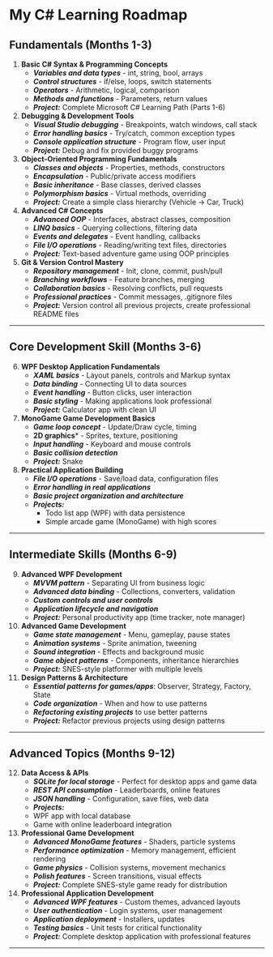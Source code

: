# My C# Learning Roadmap

## Fundamentals (Months 1-3)
1. **Basic C# Syntax & Programming Concepts**
	- ***Variables and data types*** - int, string, bool, arrays
	- ***Control structures*** - if/else, loops, switch statements
	- ***Operators*** - Arithmetic, logical, comparison
	- ***Methods and functions*** - Parameters, return values
	- ***Project:*** Complete Microsoft C# Learning Path (Parts 1-6)
2. **Debugging & Development Tools**
	- ***Visual Studio debugging*** - Breakpoints, watch windows, call stack
	- ***Error handling basics*** - Try/catch, common exception types
	- ***Console application structure*** - Program flow, user input
	- ***Project:*** Debug and fix provided buggy programs
3. **Object-Oriented Programming Fundamentals**
	- ***Classes and objects*** - Properties, methods, constructors
	- ***Encapsulation*** - Public/private access modifiers
	- ***Basic inheritance*** - Base classes, derived classes
	- ***Polymorphism basics*** - Virtual methods, overriding
	- ***Project:*** Create a simple class hierarchy (Vehicle → Car, Truck)
4. **Advanced C# Concepts**
	- ***Advanced OOP*** - Interfaces, abstract classes, composition
	- ***LINQ basics*** - Querying collections, filtering data
	- ***Events and delegates*** - Event handling, callbacks
	- ***File I/O operations*** - Reading/writing text files, directories
	- ***Project:*** Text-based adventure game using OOP principles
5. **Git & Version Control Mastery**
	- ***Repository management*** - Init, clone, commit, push/pull
	- ***Branching workflows*** - Feature branches, merging
	- ***Collaboration basics*** - Resolving conflicts, pull requests
	- ***Professional practices*** - Commit messages, .gitignore files
	- ***Project:*** Version control all previous projects, create professional README files
---
## Core Development Skill (Months 3-6)
6. **WPF Desktop Application Fundamentals**
    - ***XAML basics*** - Layout panels, controls and Markup syntax
    - ***Data binding*** - Connecting UI to data sources
    - ***Event handling*** - Button clicks, user interaction
    - ***Basic styling*** - Making applications look professional
    - ***Project:*** Calculator app with clean UI
7. **MonoGame Game Development Basics**
    - ***Game loop concept*** - Update/Draw cycle, timing
    - **2D graphics*** - Sprites, texture, positioning
    - ***Input handling*** - Keyboard and mouse controls
    - ***Basic collision detection***
    - ***Project:*** Snake
8. **Practical Application Building**
	- ***File I/O operations*** - Save/load data, configuration files
	- ***Error handling in real applications***
	- ***Basic project organization and architecture***
	- ***Projects:***
		- Todo list app (WPF) with data persistence
		- Simple arcade game (MonoGame) with high scores
---
## Intermediate Skills (Months 6-9)
9. **Advanced WPF Development**
    - ***MVVM pattern*** - Separating UI from business logic
    - ***Advanced data binding*** - Collections, converters, validation
    - ***Custom controls and user controls***
    - ***Application lifecycle and navigation***
    - ***Project:*** Personal productivity app (time tracker, note manager)
10. **Advanced Game Development**
    - ***Game state management*** - Menu, gameplay, pause states
    - ***Animation systems*** - Sprite animation, tweening
    - ***Sound integration*** - Effects and background music
    - ***Game object patterns*** - Components, inheritance hierarchies
    - ***Project:*** SNES-style platformer with multiple levels
11. **Design Patterns & Architecture**
	- ***Essential patterns for games/apps***: Observer, Strategy, Factory, State
	- ***Code organization*** - When and how to use patterns
	- ***Refactoring existing projects*** to use better patterns
	- ***Project:*** Refactor previous projects using design patterns
---
## Advanced Topics (Months 9-12)
12. **Data Access & APIs**
    - ***SQLite for local storage*** - Perfect for desktop apps and game data
	- ***REST API consumption*** - Leaderboards, online features
	- ***JSON handling*** - Configuration, save files, web data
	- ***Projects:***
    - WPF app with local database
    - Game with online leaderboard integration
13. **Professional Game Development**
    - ***Advanced MonoGame features*** - Shaders, particle systems
    - ***Performance optimization*** - Memory management, efficient rendering
    - ***Game physics*** - Collision systems, movement mechanics
    - ***Polish features*** - Screen transitions, visual effects
    - ***Project:*** Complete SNES-style game ready for distribution
14. **Professional Application Development**
	- ***Advanced WPF features*** - Custom themes, advanced layouts
	- ***User authentication*** - Login systems, user management
	- ***Application deployment*** - Installers, updates
	- ***Testing basics*** - Unit tests for critical functionality
	- ***Project:*** Complete desktop application with professional features
---
